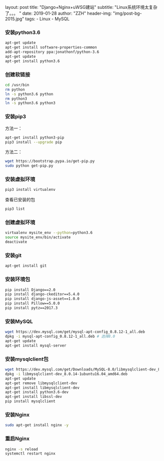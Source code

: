 layout:     post
title:      "Django+Nginx+uWSG建站"
subtitle:   "Linux系统环境太复杂了。。。 "
date:       2019-01-28
author:     "ZZH"
header-img: "img/post-bg-2015.jpg"
tags:
    - Linux
    - MySQL

### 安装python3.6

```bash
apt-get update
apt-get install software-properties-common
add-apt-repository ppa:jonathonf/python-3.6
apt-get update
apt-get install python3.6
```

### 创建软链接

```bash
cd /usr/bin
rm python
ln -s python3.6 python
rm python3
ln -s python3.6 python3
```

### 安装pip3

方法一：

```bash
apt-get install python3-pip
pip3 install --upgrade pip
```

方法二：

```bash
wget https://bootstrap.pypa.io/get-pip.py
sudo python get-pip.py
```

### 安装虚拟环境

```bash
pip3 install virtualenv
```

查看已安装的包

```bash
pip3 list
```

### 创建虚拟环境

```bash
virtualenv mysite_env --python=python3.6
source mysite_env/bin/activate
deactivate
```

### 安装git

```bash
apt-get install git
```

### 安装环境包

```bash
pip install Django==2.0
pip install django-ckeditor==5.4.0
pip install django-js-asset==1.0.0
pip install Pillow==5.0.0
pip install pytz==2017.3
```

### 安装MySQL

```bash
wget https://dev.mysql.com/get/mysql-apt-config_0.8.12-1_all.deb
dpkg -i mysql-apt-config_0.8.12-1_all.deb # 选择8.0
apt-get update
apt-get install mysql-server
```

### 安装mysqlclient包

```bash
wget https://dev.mysql.com/get/Downloads/MySQL-8.0/libmysqlclient-dev_8.0.14-1ubuntu16.04_amd64.deb
dpkg -i libmysqlclient-dev_8.0.14-1ubuntu16.04_amd64.deb 
apt-get update
apt-get remove libmysqlclient-dev
apt-get install libmysqlclient-dev
apt-get install python3.6-dev
apt-get install libssl-dev
pip install mysqlclient
```

### 安装Nginx

```bash
sudo apt-get install nginx -y
```

### 重启Nginx

```bash
nginx -s reload
systemctl restart nginx
```